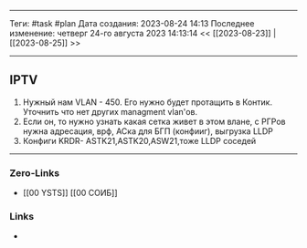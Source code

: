 ___
Теги: #task #plan 
Дата создания: 2023-08-24 14:13 
Последнее изменение: четверг 24-го августа 2023 14:13:14
<< [[2023-08-23]] | [[2023-08-25]] >> 
___
## IPTV

1. Нужный нам VLAN - 450. Его нужно будет протащить в Контик. Уточнить что нет других managment vlan'ов.
2. Если он, то нужно узнать какая сетка живет в этом влане, с РГРов нужна адресация, врф, АСка для БГП (конфииг), выгрузка LLDP
3. Конфиги KRDR- ASTK21,ASTK20,ASW21,тоже LLDP соседей


___
### Zero-Links
- [[00 YSTS]] [[00  СОИБ]]

### Links
- 
